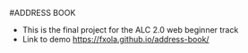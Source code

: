 #ADDRESS BOOK
- This is the final project for the ALC 2.0 web beginner track
- Link to demo https://fxola.github.io/address-book/
